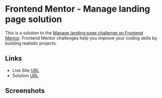 # Frontend Mentor - Manage landing page solution

This is a solution to the [Manage landing page challenge on Frontend Mentor](https://www.frontendmentor.io/challenges/manage-landing-page-SLXqC6P5). Frontend Mentor challenges help you improve your coding skills by building realistic projects.

## Links

- Live Site [URL](https://mhmd-tarek-mhmd.github.io/Manage-Landing-Page)
- Solution [URL](https://www.frontendmentor.io/solutions/manage-landing-page-)

## Screenshots
